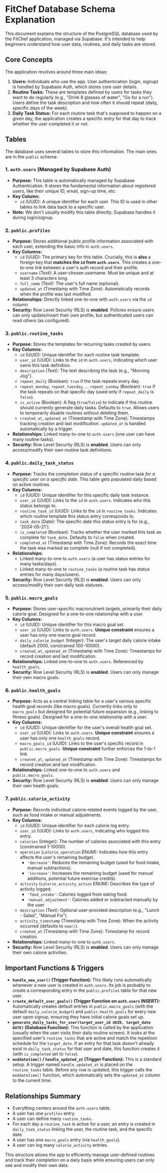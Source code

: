 # FitChef Database Schema Explanation

This document explains the structure of the PostgreSQL database used by the FitChef application, managed via Supabase. It's intended to help beginners understand how user data, routines, and daily tasks are stored.

## Core Concepts

The application revolves around three main ideas:

1.  **Users:** Individuals who use the app. User authentication (login, signup) is handled by Supabase Auth, which stores core user details.
2.  **Routine Tasks:** These are templates defined by users for tasks they want to do regularly (e.g., "Drink 8 glasses of water", "Go for a run"). Users define the task description and how often it should repeat (daily, specific days of the week).
3.  **Daily Task Status:** For each routine task that's supposed to happen on a given day, the application creates a specific entry for that day to track whether the user completed it or not.

## Tables

The database uses several tables to store this information. The main ones are in the `public` schema:

### 1. `auth.users` (Managed by Supabase Auth)

*   **Purpose:** This table is automatically managed by Supabase Authentication. It stores the fundamental information about registered users, like their unique ID, email, sign-up time, etc.
*   **Key Column:**
    *   `id` (UUID): A unique identifier for each user. This ID is used in other tables to link data back to a specific user.
*   **Note:** We don't usually modify this table directly; Supabase handles it during login/signup.

### 2. `public.profiles`

*   **Purpose:** Stores additional public profile information associated with each user, extending the basic info in `auth.users`.
*   **Key Columns:**
    *   `id` (UUID): The primary key for this table. Crucially, this is **also** a foreign key that **matches the `id` from `auth.users`**. This creates a one-to-one link between a user's auth record and their profile.
    *   `username` (Text): A user-chosen username. Must be unique and at least 3 characters long.
    *   `full_name` (Text): The user's full name (optional).
    *   `updated_at` (Timestamp with Time Zone): Automatically records when the profile was last modified.
*   **Relationships:** Directly linked one-to-one with `auth.users` via the `id` column.
*   **Security:** Row Level Security (RLS) is **enabled**. Policies ensure users can only update/insert their *own* profile, but authenticated users can read others (as configured).

### 3. `public.routine_tasks`

*   **Purpose:** Stores the templates for recurring tasks created by users.
*   **Key Columns:**
    *   `id` (UUID): Unique identifier for each routine task template.
    *   `user_id` (UUID): Links to the `id` in `auth.users`, indicating which user owns this task definition.
    *   `description` (Text): The text describing the task (e.g., "Morning Jog").
    *   `repeat_daily` (Boolean): `true` if the task repeats every day.
    *   `repeat_monday`, `repeat_tuesday`, ... `repeat_sunday` (Boolean): `true` if the task repeats on that specific day (used only if `repeat_daily` is `false`).
    *   `is_active` (Boolean): A flag (`true`/`false`) to indicate if this routine should currently generate daily tasks. Defaults to `true`. Allows users to temporarily disable routines without deleting them.
    *   `created_at`, `updated_at` (Timestamp with Time Zone): Timestamps tracking creation and last modification. `updated_at` is handled automatically by a trigger.
*   **Relationships:** Linked many-to-one to `auth.users` (one user can have many routine tasks).
*   **Security:** Row Level Security (RLS) is **enabled**. Users can only access/modify their own routine task definitions.

### 4. `public.daily_task_status`

*   **Purpose:** Tracks the completion status of a specific routine task *for a specific user on a specific date*. This table gets populated daily based on active routines.
*   **Key Columns:**
    *   `id` (UUID): Unique identifier for this specific daily task instance.
    *   `user_id` (UUID): Links to the `id` in `auth.users`. Indicates who this status belongs to.
    *   `routine_task_id` (UUID): Links to the `id` in `routine_tasks`. Indicates which routine template this status entry corresponds to.
    *   `task_date` (Date): The specific date this status entry is for (e.g., '2024-05-21').
    *   `is_completed` (Boolean): Tracks whether the user marked this task as complete for `task_date`. Defaults to `false` when created.
    *   `completed_at` (Timestamp with Time Zone): Records the exact time the task was marked as complete (null if not completed).
*   **Relationships:**
    *   Linked many-to-one to `auth.users` (a user has status entries for many tasks/days).
    *   Linked many-to-one to `routine_tasks` (a routine task has status entries for many days/users).
*   **Security:** Row Level Security (RLS) is **enabled**. Users can only access/modify their own daily task statuses.

### 5. `public.macro_goals`

*   **Purpose:** Stores user-specific macronutrient targets, primarily their daily calorie goal. Designed for a one-to-one relationship with a user.
*   **Key Columns:**
    *   `id` (UUID): Unique identifier for this macro goal set.
    *   `user_id` (UUID): Links to `auth.users`. **Unique constraint** ensures a user has only one macro goal record.
    *   `daily_calorie_budget` (Integer): The user's target daily calorie intake (default 2000, constrained 100-10000).
    *   `created_at`, `updated_at` (Timestamp with Time Zone): Timestamps for record creation and last modification.
*   **Relationships:** Linked one-to-one to `auth.users`. Referenced by `health_goals`.
*   **Security:** Row Level Security (RLS) is **enabled**. Users can only manage their own macro goals.

### 6. `public.health_goals`

*   **Purpose:** Acts as a central linking table for a user's various specific health goal records (like macro goals). Currently links only to `macro_goals` but designed for potential future expansion (e.g., linking to fitness goals). Designed for a one-to-one relationship with a user.
*   **Key Columns:**
    *   `id` (UUID): Unique identifier for the user's overall health goal set.
    *   `user_id` (UUID): Links to `auth.users`. **Unique constraint** ensures a user has only one `health_goals` record.
    *   `macro_goals_id` (UUID): Links to the user's specific record in `public.macro_goals`. **Unique constraint** further enforces the 1-to-1 link.
    *   `created_at`, `updated_at` (Timestamp with Time Zone): Timestamps for record creation and last modification.
*   **Relationships:** Linked one-to-one to `auth.users` and `public.macro_goals`.
*   **Security:** Row Level Security (RLS) is **enabled**. Users can only manage their own health goals.

### 7. `public.calorie_activity`

*   **Purpose:** Records individual calorie-related events logged by the user, such as food intake or manual adjustments.
*   **Key Columns:**
    *   `id` (UUID): Unique identifier for each calorie log entry.
    *   `user_id` (UUID): Links to `auth.users`, indicating who logged this entry.
    *   `calories` (Integer): The number of calories associated with this entry (constrained 1-10000).
    *   `operation` (`calorie_operation` ENUM): Indicates how this entry affects the user's remaining budget.
        *   `'decrease'`: Reduces the remaining budget (used for food intake, manual subtractions).
        *   `'increase'`: Increases the remaining budget (used for manual additions, potential future exercise credits).
    *   `activity` (`calorie_activity_action` ENUM): Describes the type of activity logged.
        *   `'food_intake'`: Calories logged from eating food.
        *   `'manual_adjustment'`: Calories added or subtracted manually by the user.
    *   `description` (Text): Optional user-provided description (e.g., "Lunch - Salad", "Manual Fix").
    *   `activity_timestamp` (Timestamp with Time Zone): When the activity occurred (defaults to `now()`).
    *   `created_at` (Timestamp with Time Zone): Timestamp for record creation.
*   **Relationships:** Linked many-to-one to `auth.users`.
*   **Security:** Row Level Security (RLS) is **enabled**. Users can only manage their own calorie activities.

## Important Functions & Triggers

*   **`handle_new_user()` (Trigger Function):** This likely runs automatically whenever a new user is created in `auth.users`. Its job is probably to create a corresponding entry in the `public.profiles` table for that new user.
*   **`create_default_user_goals()` (Trigger Function on `auth.users` INSERT):** Automatically creates default entries in `public.macro_goals` (with the default `daily_calorie_budget`) and `public.health_goals` for every new user upon signup, ensuring they have initial calorie goals set up.
*   **`generate_daily_tasks_for_user(target_user_id UUID, target_date DATE)` (Database Function):** This function is called by the application (usually when the user visits their daily routine screen). It looks at the specified user's `routine_tasks` that are active and match the repetition schedule for the `target_date`. If an entry for that task doesn't already exist in `daily_task_status` for that user and date, this function creates it (with `is_completed` set to `false`).
*   **`moddatetime()` / `handle_updated_at` (Trigger Function):** This is a standard setup. A trigger named `handle_updated_at` is placed on the `routine_tasks` table. Before any row is updated, this trigger calls the `moddatetime()` function, which automatically sets the `updated_at` column to the current time.

## Relationships Summary

*   Everything centers around the `auth.users` table.
*   A user has one `profiles` entry.
*   A user can define many `routine_tasks`.
*   For each day a `routine_task` is active for a user, an entry is created in `daily_task_status` linking the user, the routine task, and the specific date.
*   A user has one `macro_goals` entry (via `health_goals`).
*   A user can log many `calorie_activity` entries.

This structure allows the app to efficiently manage user-defined routines and track their completion on a daily basis while ensuring users can only see and modify their own data. 